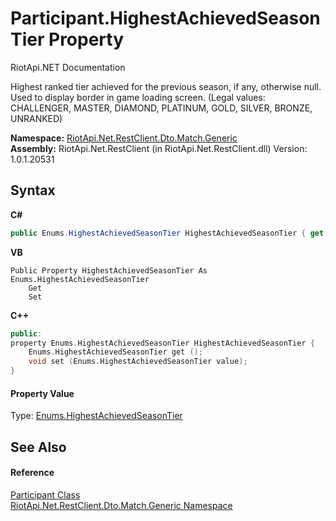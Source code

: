 # Participant.HighestAchievedSeasonTier Property 
RiotApi.NET Documentation 

Highest ranked tier achieved for the previous season, if any, otherwise null. Used to display border in game loading screen. (Legal values: CHALLENGER, MASTER, DIAMOND, PLATINUM, GOLD, SILVER, BRONZE, UNRANKED)

**Namespace:**&nbsp;<a href="f4767f78-ec21-8fc9-5619-34d53bfe8e2e">RiotApi.Net.RestClient.Dto.Match.Generic</a><br />**Assembly:**&nbsp;RiotApi.Net.RestClient (in RiotApi.Net.RestClient.dll) Version: 1.0.1.20531

## Syntax

**C#**<br />
``` C#
public Enums.HighestAchievedSeasonTier HighestAchievedSeasonTier { get; set; }
```

**VB**<br />
``` VB
Public Property HighestAchievedSeasonTier As Enums.HighestAchievedSeasonTier
	Get
	Set
```

**C++**<br />
``` C++
public:
property Enums.HighestAchievedSeasonTier HighestAchievedSeasonTier {
	Enums.HighestAchievedSeasonTier get ();
	void set (Enums.HighestAchievedSeasonTier value);
}
```


#### Property Value
Type: <a href="e412c33b-562a-0cf9-5185-075a204924ee">Enums.HighestAchievedSeasonTier</a>

## See Also


#### Reference
<a href="11ccccd1-69d4-22ff-4a19-762a1c1e2507">Participant Class</a><br /><a href="f4767f78-ec21-8fc9-5619-34d53bfe8e2e">RiotApi.Net.RestClient.Dto.Match.Generic Namespace</a><br />